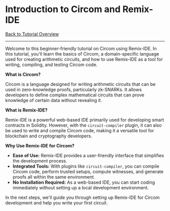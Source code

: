 # Introduction to Circom and Remix-IDE

[Back to Tutorial Overview](../README.md)

---

Welcome to this beginner-friendly tutorial on Circom using Remix-IDE. In this tutorial, you'll learn the basics of Circom, a domain-specific language used for creating arithmetic circuits, and how to use Remix-IDE as a tool for writing, compiling, and testing Circom code.

**What is Circom?**

Circom is a language designed for writing arithmetic circuits that can be used in zero-knowledge proofs, particularly zk-SNARKs. It allows developers to define complex mathematical circuits that can prove knowledge of certain data without revealing it.

**What is Remix-IDE?**

Remix-IDE is a powerful web-based IDE primarily used for developing smart contracts in Solidity. However, with the `circuit-compiler` plugin, it can also be used to write and compile Circom code, making it a versatile tool for blockchain and cryptography developers.

**Why Use Remix-IDE for Circom?**

- **Ease of Use:** Remix-IDE provides a user-friendly interface that simplifies the development process.
- **Integrated Tools:** With plugins like `circuit-compiler`, you can compile Circom code, perform trusted setups, compute witnesses, and generate proofs all within the same environment.
- **No Installation Required:** As a web-based IDE, you can start coding immediately without setting up a local development environment.

In the next steps, we'll guide you through setting up Remix-IDE for Circom development and help you write your first circuit.
